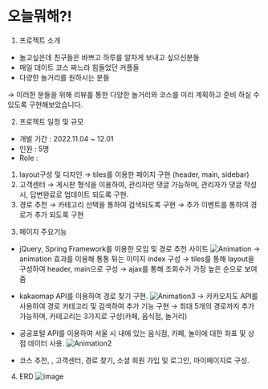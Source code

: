 # 오늘뭐해?! 
1. 프로젝트 소개
- 놀고싶은데 친구들은 바쁘고 하루를 알차게 보내고 싶으신분들
- 매일 데이트 코스 짜느라 힘들었던 커플들
- 다양한 놀거리를 원하시는 분들

→ 이러한 분들을 위해 리뷰를 통한 다양한 놀거리와 코스를 미리 계획하고 준비 하실 수 있도록 구현해보았습니다.

2. 프로젝트 일정 및 규모
- 개발 기간 : 2022.11.04 ~ 12.01
- 인원 : 5명
- Role :
1) layout구성 및 디자인
 → tiles를 이용한 페이지 구현 (header, main, sidebar)
2) 고객센터
 → 게시판 형식을 이용하여, 관리자만 댓글 가능하며, 관리자가 댓글 작성 시, 답변완료로 업데이트 되도록 구현.
3) 경로 추천
 → 카테고리 선택을 통하여 검색되도록 구현
 → 추가 이벤트를 통하여 경로가 추가 되도록 구현
 
3. 페이지 주요기능
- jQuery, Spring Framework를 이용한 모임 및 경로 추천 사이트
![Animation](https://user-images.githubusercontent.com/114208462/217534859-e0eb7c55-474c-4c03-99e9-f59aa911d212.gif)
→ animation 효과를 이용해 통통 튀는 이미지 index 구성
→ tiles를 통해 layout을 구성하여 header,  main으로 구성
→ ajax를 통해 조회수가 가장 높은 순으로 보여줌

- kakaomap API를 이용하여 경로 찾기 구현.
![Animation3](https://user-images.githubusercontent.com/114208462/217536012-2e0f0f38-66db-428b-a2aa-8cf2766ca51f.gif)
→ 카카오지도 API를 사용하여 경로 카테고리 및 검색하여 추가 기능 구현
→ 최대 5개의 경로까지 추가 가능하며, 카테고리는 3가지로 구성(카페, 음식점, 놀거리)

- 공공포털 API를 이용하여 서울 시 내에 있는 음식점, 카페, 놀이에 대한 좌표 및 상점 데이터 사용.
![Animation2](https://user-images.githubusercontent.com/114208462/217536092-31e19464-f8e9-470b-9133-165fc2057e72.gif)

- 코스 추천, , 고객센터, 경로 찾기, 소셜 회원 가입 및 로그인, 마이페이지로 구성.

4. ERD
![image](https://user-images.githubusercontent.com/114208462/217532779-24f8c1a5-87ca-46cd-97b7-8597e6a46f87.png)

